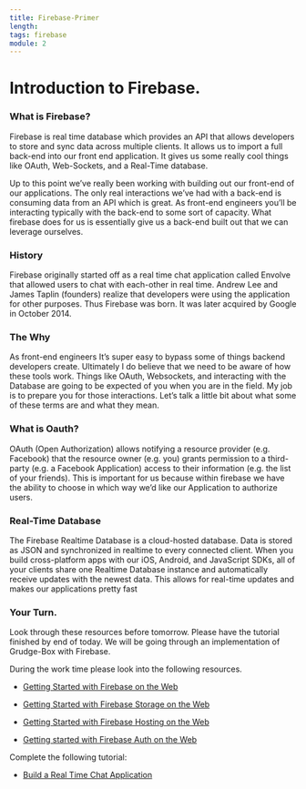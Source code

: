 ```yaml
---
title: Firebase-Primer
length:
tags: firebase
module: 2
---
```


# Introduction to Firebase.

### What is Firebase?

Firebase is real time database which provides an API that allows developers to store and sync data across multiple clients. It allows us to import a full back-end into our front end application.  It gives us some really cool things like OAuth, Web-Sockets, and a Real-Time database.

Up to this point we’ve really been working with building out our front-end of our applications. The only real interactions we’ve had with a back-end is consuming data from an API which is great. As front-end engineers you’ll be interacting typically with the back-end to some sort of capacity. What firebase does for us is essentially give us a back-end built out that we can leverage ourselves.

### History

Firebase originally started off as a real time chat application called Envolve that allowed users to chat with each-other in real time. Andrew Lee and James Taplin (founders) realize that developers were using the application for other purposes. Thus Firebase was born. It was later acquired by Google in October 2014.

### The Why

As front-end engineers It’s super easy to bypass some of things backend developers create. Ultimately I do believe that we need to be aware of how these tools work. Things like OAuth, Websockets, and interacting with the Database are going to be expected of you when you are in the field. My job is to prepare you for those interactions. Let’s talk a little bit about what some of these terms are and what they mean.


### What is Oauth?

OAuth (Open Authorization)  allows notifying a resource provider (e.g. Facebook) that the resource owner (e.g. you) grants permission to a third-party (e.g. a Facebook Application) access to their information (e.g. the list of your friends).
This is important for us because within firebase we have the ability to choose in which way we’d like our Application to authorize users.

### Real-Time Database
The Firebase Realtime Database is a cloud-hosted database. Data is stored as JSON and synchronized in realtime to every connected client. When you build cross-platform apps with our iOS, Android, and JavaScript SDKs, all of your clients share one Realtime Database instance and automatically receive updates with the newest data.
This allows for real-time updates and makes our applications pretty fast

### Your Turn.

Look through these resources before tomorrow. Please have the tutorial finished by end of today. We will be going through an implementation of Grudge-Box with Firebase.

During the work time please look into the following resources.

- [Getting Started with Firebase on the Web](https://www.youtube.com/watch?v=k1D0_wFlXgo)

- [Getting Started with Firebase Storage on the Web](https://www.youtube.com/watch?v=SpxHVrpfGgU&index=13&list=PLl-K7zZEsYLnJVX_0zbKytptZGugPIbJR)

- [Getting Started with Firebase Hosting on the Web](https://www.youtube.com/watch?v=meofoNuK3vo&list=PLl-K7zZEsYLmnJ_FpMOZgyg6XcIGBu2OX&index=11)

- [Getting started with Firebase Auth on the Web](https://www.youtube.com/watch?v=-OKrloDzGpU&list=PLl-K7zZEsYLmnJ_FpMOZgyg6XcIGBu2OX&index=8)

Complete the following tutorial:

- [Build a Real Time Chat Application](https://codelabs.developers.google.com/codelabs/firebase-web/index.html?index=..%2F..%2Findex#0)
